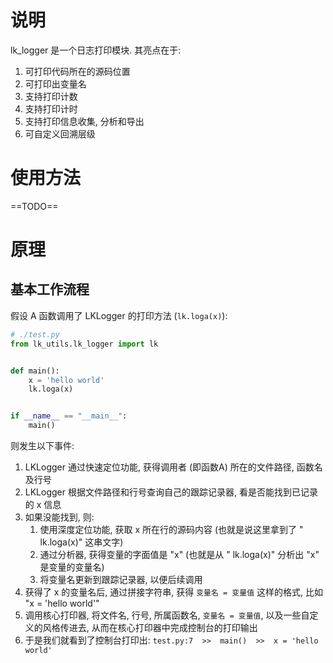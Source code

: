 
# 说明

lk_logger 是一个日志打印模块. 其亮点在于:

1. 可打印代码所在的源码位置
2. 可打印出变量名
3. 支持打印计数
4. 支持打印计时
5. 支持打印信息收集, 分析和导出
6. 可自定义回溯层级



# 使用方法

==TODO==



# 原理

## 基本工作流程

假设 A 函数调用了 LKLogger 的打印方法 (`lk.loga(x)`):

```python
# ./test.py
from lk_utils.lk_logger import lk


def main():
    x = 'hello world'
    lk.loga(x)


if __name__ == "__main__":
    main()

```

则发生以下事件:

1. LKLogger 通过快速定位功能, 获得调用者 (即函数A) 所在的文件路径, 函数名及行号
2. LKLogger 根据文件路径和行号查询自己的跟踪记录器, 看是否能找到已记录的 x 信息
3. 如果没能找到, 则:
    1. 使用深度定位功能, 获取 x 所在行的源码内容 (也就是说这里拿到了 "    lk.loga(x)" 这串文字)
    2. 通过分析器, 获得变量的字面值是 "x" (也就是从 "    lk.loga(x)" 分析出 "x" 是变量的变量名)
    3. 将变量名更新到跟踪记录器, 以便后续调用
4. 获得了 x 的变量名后, 通过拼接字符串, 获得 `变量名 = 变量值` 这样的格式, 比如 "x = 'hello world'"
5. 调用核心打印器, 将文件名, 行号, 所属函数名, `变量名 = 变量值`, 以及一些自定义的风格传进去, 从而在核心打印器中完成控制台的打印输出
6. 于是我们就看到了控制台打印出: `test.py:7  >>  main()  >>  x = 'hello world'`



